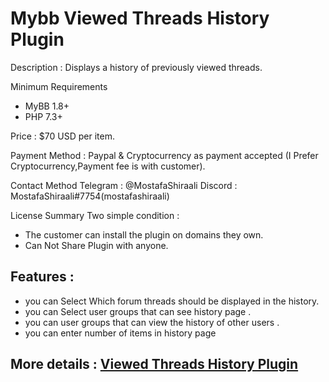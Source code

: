 # Mybb Viewed Threads History Plugin

Description : Displays a history of previously viewed threads.

Minimum Requirements
   * MyBB 1.8+
   * PHP 7.3+
 

Price : $70 USD per item.

Payment Method : Paypal  & Cryptocurrency as payment accepted (I Prefer Cryptocurrency,Payment fee is with customer).

Contact Method
Telegram : @MostafaShiraali
Discord : MostafaShiraali#7754(mostafashiraali)

License Summary
Two simple condition :
- The customer can install the plugin on domains they own.
- Can Not Share Plugin with anyone.

## Features :

* you can Select Which forum threads should be displayed in the history.
* you can Select user groups that can see history page .
* you can user groups that can view the history of other users .
* you can enter number of items in history page
  
## More details : [Viewed Threads History Plugin](https://community.mybb.com/thread-237165.html)

